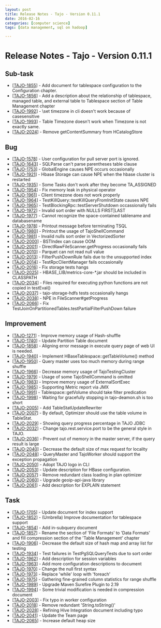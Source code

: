 ```yaml
---
layout: post
title: Release Notes - Tajo - Version 0.11.1
date: 2016-02-16
categories: [computer science]
tags: [data management, sql on hadoop]

---
```


Release Notes - Tajo - Version 0.11.1
=====================================

Sub-task
--------

-   [[TAJO-1855](https://issues.apache.org/jira/browse/TAJO-1855)] - Add
    document for tablespace configuration to the Configuration chapter.
-   [[TAJO-1856](https://issues.apache.org/jira/browse/TAJO-1856)] - Add
    a description about the relationship of tablespace, managed table,
    and external table to Tablespace section of Table Management chapter
-   [[TAJO-1992](https://issues.apache.org/jira/browse/TAJO-1992)] -
    \\set timezone in cli doesn't work because of casesensitive
-   [[TAJO-1993](https://issues.apache.org/jira/browse/TAJO-1993)] -
    Table Timezone doesn't work when Timezone is not exactly same.
-   [[TAJO-2024](https://issues.apache.org/jira/browse/TAJO-2024)] -
    Remove getContentSummary from HCatalogStore

Bug
---

-   [[TAJO-1578](https://issues.apache.org/jira/browse/TAJO-1578)] -
    User configuration for pull server port is ignored.
-   [[TAJO-1643](https://issues.apache.org/jira/browse/TAJO-1643)] -
    SQLParse can't parse parentheses table clause
-   [[TAJO-1753](https://issues.apache.org/jira/browse/TAJO-1753)] -
    GlobalEngine causes NPE occurs occasionally
-   [[TAJO-1921](https://issues.apache.org/jira/browse/TAJO-1921)] -
    Hbase Storage can cause NPE when the hbase cluster is restarted
-   [[TAJO-1935](https://issues.apache.org/jira/browse/TAJO-1935)] -
    Some Tasks don't work after they become TA\_ASSIGNED
-   [[TAJO-1954](https://issues.apache.org/jira/browse/TAJO-1954)] - Fix
    memory leak in physical operator
-   [[TAJO-1961](https://issues.apache.org/jira/browse/TAJO-1961)] -
    Client timezone does not work properly
-   [[TAJO-1964](https://issues.apache.org/jira/browse/TAJO-1964)] -
    TestKillQuery::testKillQueryFromInitState causes NPE
-   [[TAJO-1965](https://issues.apache.org/jira/browse/TAJO-1965)] -
    TestBlockingRpc::testServerShutdown occassionally fails
-   [[TAJO-1972](https://issues.apache.org/jira/browse/TAJO-1972)] -
    Invalid sort order with NULLS FIRST|LAST
-   [[TAJO-1977](https://issues.apache.org/jira/browse/TAJO-1977)] -
    Cannot recognize the space-contained tablename and databasename
-   [[TAJO-1978](https://issues.apache.org/jira/browse/TAJO-1978)] -
    Printout message before terminating TSQL
-   [[TAJO-1980](https://issues.apache.org/jira/browse/TAJO-1980)] -
    Printout the usage of TajoShellCommand
-   [[TAJO-1981](https://issues.apache.org/jira/browse/TAJO-1981)] -
    Invalid nulls sort order in VectorizedSorter
-   [[TAJO-2000](https://issues.apache.org/jira/browse/TAJO-2000)] -
    BSTIndex can cause OOM
-   [[TAJO-2001](https://issues.apache.org/jira/browse/TAJO-2001)] -
    DirectRawFileScanner.getProgress occasionally fails
-   [[TAJO-2010](https://issues.apache.org/jira/browse/TAJO-2010)] -
    Parquet can not read null value
-   [[TAJO-2013](https://issues.apache.org/jira/browse/TAJO-2013)] -
    FilterPushDownRule fails due to the unsupported index
-   [[TAJO-2014](https://issues.apache.org/jira/browse/TAJO-2014)] -
    TestRpcClientManager fails occasionally
-   [[TAJO-2016](https://issues.apache.org/jira/browse/TAJO-2016)] - Fix
    storage tests hangs
-   [[TAJO-2025](https://issues.apache.org/jira/browse/TAJO-2025)] -
    HBASE\_LIB/metrics-core-\*.jar should be included in CLASSPATH
-   [[TAJO-2034](https://issues.apache.org/jira/browse/TAJO-2034)] -
    Files required for executing python functions are not copied in
    testEval()
-   [[TAJO-2037](https://issues.apache.org/jira/browse/TAJO-2037)] -
    tajo-storage-hdfs tests occasionally hangs
-   [[TAJO-2038](https://issues.apache.org/jira/browse/TAJO-2038)] - NPE
    in FileScanner\#getProgress
-   [[TAJO-2066](https://issues.apache.org/jira/browse/TAJO-2066)] - Fix
    TestJoinOnPartitionedTables.testPartialFilterPushDown failure

Improvement
-----------

-   [[TAJO-1271](https://issues.apache.org/jira/browse/TAJO-1271)] -
    Improve memory usage of Hash-shuffle
-   [[TAJO-1740](https://issues.apache.org/jira/browse/TAJO-1740)] -
    Update Partition Table document
-   [[TAJO-1858](https://issues.apache.org/jira/browse/TAJO-1858)] -
    Aligning error message in execute query page of web UI is needed.
-   [[TAJO-1940](https://issues.apache.org/jira/browse/TAJO-1940)] -
    Implement HBaseTablespace::getTableVolume() method
-   [[TAJO-1950](https://issues.apache.org/jira/browse/TAJO-1950)] -
    Query master uses too much memory during range shuffle
-   [[TAJO-1966](https://issues.apache.org/jira/browse/TAJO-1966)] -
    Decrease memory usage of TajoTestingCluster
-   [[TAJO-1979](https://issues.apache.org/jira/browse/TAJO-1979)] -
    Usage of some TajoShellCommand is omitted
-   [[TAJO-1983](https://issues.apache.org/jira/browse/TAJO-1983)] -
    Improve memory usage of ExternalSortExec
-   [[TAJO-1985](https://issues.apache.org/jira/browse/TAJO-1985)] -
    Supporting Metric report via JMX
-   [[TAJO-1991](https://issues.apache.org/jira/browse/TAJO-1991)] -
    Tablespace::getVolume should take filter predication
-   [[TAJO-1998](https://issues.apache.org/jira/browse/TAJO-1998)] -
    Waiting for gracefully stopping in tajo-deamon.sh is too short
-   [[TAJO-2005](https://issues.apache.org/jira/browse/TAJO-2005)] - Add
    TableStatUpdateRewriter
-   [[TAJO-2007](https://issues.apache.org/jira/browse/TAJO-2007)] - By
    default, Optimizer should use the table volume in TableStat.
-   [[TAJO-2029](https://issues.apache.org/jira/browse/TAJO-2029)] -
    Showing query progress percentage in TAJO JDBC
-   [[TAJO-2032](https://issues.apache.org/jira/browse/TAJO-2032)] -
    Change tajo.rest.service.port to be the general style in TAJO.
-   [[TAJO-2036](https://issues.apache.org/jira/browse/TAJO-2036)] -
    Prevent out of memory in the master server, if the query result is
    large
-   [[TAJO-2040](https://issues.apache.org/jira/browse/TAJO-2040)] -
    Decrease the default size of max request for locality
-   [[TAJO-2048](https://issues.apache.org/jira/browse/TAJO-2048)] -
    QueryMaster and TajoWorker should support the exception propagation
-   [[TAJO-2050](https://issues.apache.org/jira/browse/TAJO-2050)] -
    Adopt TAJO logo in CLI
-   [[TAJO-2053](https://issues.apache.org/jira/browse/TAJO-2053)] -
    Update description for HBase configuration.
-   [[TAJO-2057](https://issues.apache.org/jira/browse/TAJO-2057)] -
    Remove redundant class loading in plan optimizer
-   [[TAJO-2060](https://issues.apache.org/jira/browse/TAJO-2060)] -
    Upgrade geoip-api-java library
-   [[TAJO-2061](https://issues.apache.org/jira/browse/TAJO-2061)] - Add
    description for EXPLAIN statement

Task
----

-   [[TAJO-1705](https://issues.apache.org/jira/browse/TAJO-1705)] -
    Update document for index support
-   [[TAJO-1852](https://issues.apache.org/jira/browse/TAJO-1852)] -
    (Umbrella) Improve documentation for tablespace support
-   [[TAJO-1854](https://issues.apache.org/jira/browse/TAJO-1854)] - Add
    in-subquery document
-   [[TAJO-1857](https://issues.apache.org/jira/browse/TAJO-1857)] -
    Rename the section of 'File Formats' to 'Data Formats' and fill
    compression section of the 'Table Management' chapter
-   [[TAJO-1906](https://issues.apache.org/jira/browse/TAJO-1906)] -
    Decrease the default size of hash map and array list for testing
-   [[TAJO-1934](https://issues.apache.org/jira/browse/TAJO-1934)] -
    Test failures in TestPgSQLQueryTests due to sort order
-   [[TAJO-1962](https://issues.apache.org/jira/browse/TAJO-1962)] - Add
    description for session variables
-   [[TAJO-1963](https://issues.apache.org/jira/browse/TAJO-1963)] - Add
    more configuration descriptions to document
-   [[TAJO-1970](https://issues.apache.org/jira/browse/TAJO-1970)] -
    Change the null first syntax
-   [[TAJO-1973](https://issues.apache.org/jira/browse/TAJO-1973)] -
    Replace 'while' loop with 'foreach'
-   [[TAJO-1975](https://issues.apache.org/jira/browse/TAJO-1975)] -
    Gathering fine-grained column statistics for range shuffle
-   [[TAJO-1989](https://issues.apache.org/jira/browse/TAJO-1989)] -
    Upgrade Maven Surefire Plugin to 2.19
-   [[TAJO-1994](https://issues.apache.org/jira/browse/TAJO-1994)] -
    Some trivial modification is needed in compression document
-   [[TAJO-2003](https://issues.apache.org/jira/browse/TAJO-2003)] - Fix
    typo in worker configuration
-   [[TAJO-2018](https://issues.apache.org/jira/browse/TAJO-2018)] -
    Remove redundant 'String.toString()'
-   [[TAJO-2028](https://issues.apache.org/jira/browse/TAJO-2028)] -
    Refining Hive Integration document including typo
-   [[TAJO-2041](https://issues.apache.org/jira/browse/TAJO-2041)] -
    Update the Team page
-   [[TAJO-2065](https://issues.apache.org/jira/browse/TAJO-2065)] -
    Increase default heap size


